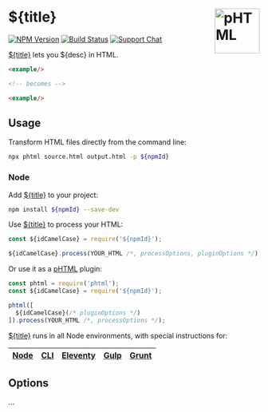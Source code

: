 # ${title} [<img src="https://phtml.io/logo.svg" alt="pHTML" width="90" height="90" align="right">][phtml]

[![NPM Version][npm-img]][npm-url]
[![Build Status][cli-img]][cli-url]
[![Support Chat][git-img]][git-url]

[${title}] lets you ${desc} in HTML.

```html
<example/>

<!-- becomes -->

<example/>
```

## Usage

Transform HTML files directly from the command line:

```bash
npx phtml source.html output.html -p ${npmId}
```

### Node

Add [${title}] to your project:

```bash
npm install ${npmId} --save-dev
```

Use [${title}] to process your HTML:

```js
const ${idCamelCase} = require('${npmId}');

${idCamelCase}.process(YOUR_HTML /*, processOptions, pluginOptions */);
```

Or use it as a [pHTML] plugin:

```js
const phtml = require('phtml');
const ${idCamelCase} = require('${npmId}');

phtml([
  ${idCamelCase}(/* pluginOptions */)
]).process(YOUR_HTML /*, processOptions */);
```

[${title}] runs in all Node environments, with special instructions for:

| [Node](INSTALL.md#node) | [CLI](INSTALL.md#phtml-cli) | [Eleventy](INSTALL.md#eleventy) | [Gulp](INSTALL.md#gulp) | [Grunt](INSTALL.md#grunt) |
| --- | --- | --- | --- | --- |

## Options

...

[cli-img]: https://img.shields.io/travis/${user}/${id}.svg
[cli-url]: https://travis-ci.org/${user}/${id}
[git-img]: https://img.shields.io/badge/support-chat-blue.svg
[git-url]: https://gitter.im/phtmlorg/phtml
[npm-img]: https://img.shields.io/npm/v/${npmId}.svg
[npm-url]: https://www.npmjs.com/package/${npmId}

[pHTML]: https://github.com/phtmlorg/phtml
[${title}]: https://github.com/${user}/${id}
